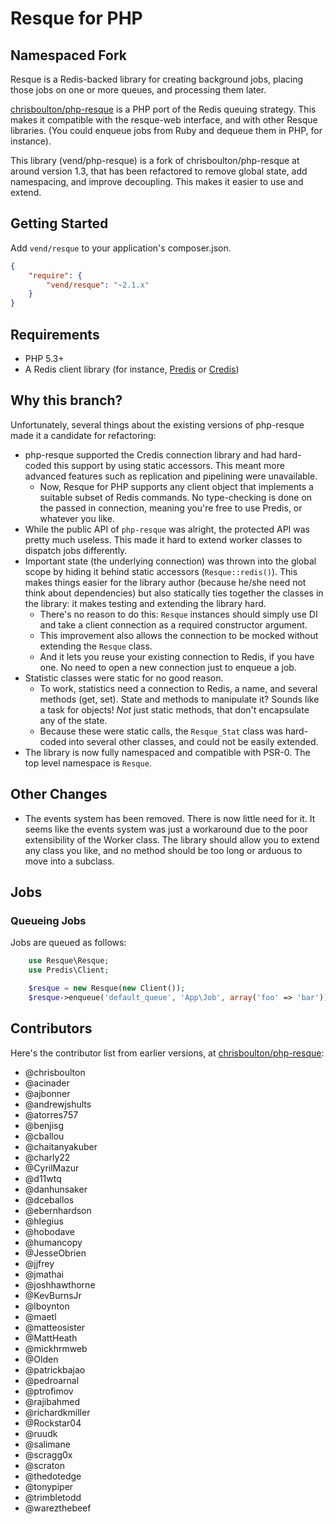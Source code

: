 # Resque for PHP
## Namespaced Fork

Resque is a Redis-backed library for creating background jobs, placing
those jobs on one or more queues, and processing them later.

[chrisboulton/php-resque](https://github.com/chrisboulton/php-resque) is a PHP port of the
Redis queuing strategy. This makes it compatible with the resque-web interface,
and with other Resque libraries. (You could enqueue jobs from Ruby and dequeue
them in PHP, for instance).

This library (vend/php-resque) is a fork of chrisboulton/php-resque at around
version 1.3, that has been refactored to remove global state, add namespacing, and improve
decoupling. This makes it easier to use and extend.

## Getting Started ##

Add `vend/resque` to your application's composer.json.

```json
{
    "require": {
        "vend/resque": "~2.1.x"
    }
}
```

## Requirements

* PHP 5.3+
* A Redis client library (for instance, [Predis](https://github.com/nrk/predis) or [Credis](https://github.com/colinmollenhour/credis))

## Why this branch?

Unfortunately, several things about the existing versions of php-resque made it
a candidate for refactoring:

* php-resque supported the Credis connection library and had hard-coded this
  support by using static accessors. This meant more advanced features such as
  replication and pipelining were unavailable.
  * Now, Resque for PHP supports any client object that implements a suitable
    subset of Redis commands.  No type-checking is done on the passed in connection,
    meaning you're free to use Predis, or whatever you like.
* While the public API of `php-resque` was alright, the protected API was pretty
  much useless. This made it hard to extend worker classes to dispatch jobs differently.
* Important state (the underlying connection) was thrown into the global scope
  by hiding it behind static accessors (`Resque::redis()`). This makes things
  easier for the library author (because he/she need not think about dependencies)
  but also statically ties together the classes in the library: it makes
  testing and extending the library hard.
  * There's no reason to do this: `Resque` instances should simply use DI and
    take a client connection as a required constructor argument.
  * This improvement also allows the connection to be mocked without extending
    the `Resque` class.
  * And it lets you reuse your existing connection to Redis, if you have one.
    No need to open a new connection just to enqueue a job.
* Statistic classes were static for no good reason.
  * To work, statistics need a connection to Redis, a name, and several methods
    (get, set). State and methods to manipulate it? Sounds like a task for
    objects! *Not* just static methods, that don't encapsulate any of the state.
  * Because these were static calls, the `Resque_Stat` class was hard-coded into
    several other classes, and could not be easily extended.
* The library is now fully namespaced and compatible with PSR-0. The top level
    namespace is `Resque`.

## Other Changes

* The events system has been removed. There is now little need for it.
  It seems like the events system was just a workaround due to the poor
  extensibility of the Worker class. The library should allow you to extend any
  class you like, and no method should be too long or arduous to move into a
  subclass.




## Jobs ##

### Queueing Jobs ###

Jobs are queued as follows:

```php
    use Resque\Resque;
    use Predis\Client;

    $resque = new Resque(new Client());
    $resque->enqueue('default_queue', 'App\Job', array('foo' => 'bar'));
```

<!--
### Defining Jobs ###

Each job should be in its own class, and include a `perform` method.

```php
namespace App;

class Job
{
    public function perform()
    {
        // Work work work
        echo $this->args['name'];
    }
}
```

When the job is run, the class will be instantiated and any arguments
will be set as an array on the instantiated object, and are accessible
via `$this->args`.

Any exception thrown by a job will result in the job failing - be
careful here and make sure you handle the exceptions that shouldn't
result in a job failing.

Jobs can also have `setUp` and `tearDown` methods. If a `setUp` method
is defined, it will be called before the `perform` method is run.
The `tearDown` method, if defined, will be called after the job finishes.


```php
class My_Job
{
    public function setUp()
    {
        // ... Set up environment for this job
    }

    public function perform()
    {
        // .. Run job
    }

    public function tearDown()
    {
        // ... Remove environment for this job
    }
}
```

### Tracking Job Statuses ###

php-resque has the ability to perform basic status tracking of a queued
job. The status information will allow you to check if a job is in the
queue, is currently being run, has finished, or has failed.

To track the status of a job, pass `true` as the fourth argument to
`Resque::enqueue`. A token used for tracking the job status will be
returned:

```php
$token = Resque::enqueue('default', 'My_Job', $args, true);
echo $token;
```

To fetch the status of a job:

```php
$status = new Resque_Job_Status($token);
echo $status->get(); // Outputs the status
```

Job statuses are defined as constants in the `Resque_Job_Status` class.
Valid statuses include:

* `Resque_Job_Status::STATUS_WAITING` - Job is still queued
* `Resque_Job_Status::STATUS_RUNNING` - Job is currently running
* `Resque_Job_Status::STATUS_FAILED` - Job has failed
* `Resque_Job_Status::STATUS_COMPLETE` - Job is complete
* `false` - Failed to fetch the status - is the token valid?

Statuses are available for up to 24 hours after a job has completed
or failed, and are then automatically expired. A status can also
forcefully be expired by calling the `stop()` method on a status
class.

## Workers ##

Workers work in the exact same way as the Ruby workers. For complete
documentation on workers, see the original documentation.

A basic "up-and-running" `bin/resque` file is included that sets up a
running worker environment. (`vendor/bin/resque` when installed
via Composer)

The exception to the similarities with the Ruby version of resque is
how a worker is initially setup. To work under all environments,
not having a single environment such as with Ruby, the PHP port makes
*no* assumptions about your setup.

To start a worker, it's very similar to the Ruby version:

```sh
$ QUEUE=file_serve php bin/resque
```

It's your responsibility to tell the worker which file to include to get
your application underway. You do so by setting the `APP_INCLUDE` environment
variable:

```sh
$ QUEUE=file_serve APP_INCLUDE=../application/init.php php bin/resque
```

*Pro tip: Using Composer? More than likely, you don't need to worry about
`APP_INCLUDE`, because hopefully Composer is responsible for autoloading
your application too!*

Getting your application underway also includes telling the worker your job
classes, by means of either an autoloader or including them.

Alternately, you can always `include('bin/resque')` from your application and
skip setting `APP_INCLUDE` altogether.  Just be sure the various environment
variables are set (`setenv`) before you do.

### Logging ###

The port supports the same environment variables for logging to STDOUT.
Setting `VERBOSE` will print basic debugging information and `VVERBOSE`
will print detailed information.

```sh
$ VERBOSE=1 QUEUE=file_serve bin/resque
$ VVERBOSE=1 QUEUE=file_serve bin/resque
```

### Priorities and Queue Lists ###

Similarly, priority and queue list functionality works exactly
the same as the Ruby workers. Multiple queues should be separated with
a comma, and the order that they're supplied in is the order that they're
checked in.

As per the original example:

```sh
$ QUEUE=file_serve,warm_cache bin/resque
```

The `file_serve` queue will always be checked for new jobs on each
iteration before the `warm_cache` queue is checked.

### Running All Queues ###

All queues are supported in the same manner and processed in alphabetical
order:

```sh
$ QUEUE='*' bin/resque
```

### Running Multiple Workers ###

Multiple workers can be launched simultaneously by supplying the `COUNT`
environment variable:

```sh
$ COUNT=5 bin/resque
```

Be aware, however, that each worker is its own fork, and the original process
will shut down as soon as it has spawned `COUNT` forks.  If you need to keep
track of your workers using an external application such as `monit`, you'll
need to work around this limitation.

### Custom prefix ###

When you have multiple apps using the same Redis database it is better to
use a custom prefix to separate the Resque data:

```sh
$ PREFIX=my-app-name bin/resque
```

### Forking ###

Similarly to the Ruby versions, supported platforms will immediately
fork after picking up a job. The forked child will exit as soon as
the job finishes.

The difference with php-resque is that if a forked child does not
exit nicely (PHP error or such), php-resque will automatically fail
the job.

### Signals ###

Signals also work on supported platforms exactly as in the Ruby
version of Resque:

* `QUIT` - Wait for job to finish processing then exit
* `TERM` / `INT` - Immediately kill job then exit
* `USR1` - Immediately kill job but don't exit
* `USR2` - Pause worker, no new jobs will be processed
* `CONT` - Resume worker.

### Process Titles/Statuses ###

The Ruby version of Resque has a nifty feature whereby the process
title of the worker is updated to indicate what the worker is doing,
and any forked children also set their process title with the job
being run. This helps identify running processes on the server and
their resque status.

**PHP does not have this functionality by default until 5.5.**

A PECL module (<http://pecl.php.net/package/proctitle>) exists that
adds this functionality to PHP before 5.5, so if you'd like process
titles updated, install the PECL module as well. php-resque will
automatically detect and use it.

<<<<<<< HEAD
-->

## Contributors ##

Here's the contributor list from earlier versions, at [chrisboulton/php-resque](https://github.com/chrisboulton/php-resque):

* @chrisboulton
* @acinader
* @ajbonner
* @andrewjshults
* @atorres757
* @benjisg
* @cballou
* @chaitanyakuber
* @charly22
* @CyrilMazur
* @d11wtq
* @danhunsaker
* @dceballos
* @ebernhardson
* @hlegius
* @hobodave
* @humancopy
* @JesseObrien
* @jjfrey
* @jmathai
* @joshhawthorne
* @KevBurnsJr
* @lboynton
* @maetl
* @matteosister
* @MattHeath
* @mickhrmweb
* @Olden
* @patrickbajao
* @pedroarnal
* @ptrofimov
* @rajibahmed
* @richardkmiller
* @Rockstar04
* @ruudk
* @salimane
* @scragg0x
* @scraton
* @thedotedge
* @tonypiper
* @trimbletodd
* @warezthebeef
